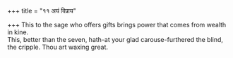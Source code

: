+++
title = "११ अयं विप्राय"

+++
This to the sage who offers gifts brings power that comes from wealth in kine.  
     This, better than the seven, hath-at your glad carouse-furthered the blind, the cripple. Thou art waxing great.